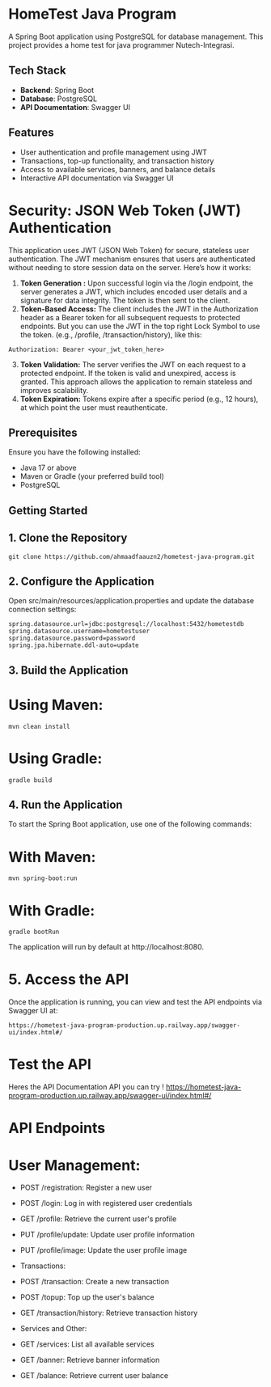 # HomeTest Java Program

A Spring Boot application using PostgreSQL for database management. This project provides a home test for java programmer Nutech-Integrasi.

## Tech Stack

- **Backend**: Spring Boot
- **Database**: PostgreSQL
- **API Documentation**: Swagger UI

## Features

- User authentication and profile management using JWT
- Transactions, top-up functionality, and transaction history
- Access to available services, banners, and balance details
- Interactive API documentation via Swagger UI


# Security: JSON Web Token (JWT) Authentication
This application uses JWT (JSON Web Token) for secure, stateless user authentication. The JWT mechanism ensures that users are authenticated without needing to store session data on the server. Here’s how it works:
1. **Token Generation :** Upon successful login via the /login endpoint, the server generates a JWT, which includes encoded user details and a signature for data integrity. The token is then sent to the client.
2. **Token-Based Access:** The client includes the JWT in the Authorization header as a Bearer token for all subsequent requests to protected endpoints. But you can use the JWT in the top right Lock Symbol to use the token. (e.g., /profile, /transaction/history), like this:

```
Authorization: Bearer <your_jwt_token_here>
 ```
3. **Token Validation:** The server verifies the JWT on each request to a protected endpoint. If the token is valid and unexpired, access is granted. This approach allows the application to remain stateless and improves scalability.
4. **Token Expiration:** Tokens expire after a specific period (e.g., 12 hours), at which point the user must reauthenticate.



## Prerequisites

Ensure you have the following installed:

- Java 17 or above
- Maven or Gradle (your preferred build tool)
- PostgreSQL

## Getting Started

## 1. Clone the Repository

```
git clone https://github.com/ahmaadfaauzn2/hometest-java-program.git
```

## 2. Configure the Application

Open src/main/resources/application.properties and update the database connection settings:

```
spring.datasource.url=jdbc:postgresql://localhost:5432/hometestdb
spring.datasource.username=hometestuser
spring.datasource.password=password
spring.jpa.hibernate.ddl-auto=update
```

## 3. Build the Application

# Using Maven:

```
mvn clean install
```

# Using Gradle:

```
gradle build
```

## 4. Run the Application

To start the Spring Boot application, use one of the following commands:

# With Maven:

```
mvn spring-boot:run
```
# With Gradle:

```
gradle bootRun
```

The application will run by default at http://localhost:8080.

# 5. Access the API
Once the application is running, you can view and test the API endpoints via Swagger UI at:

```
https://hometest-java-program-production.up.railway.app/swagger-ui/index.html#/
```

# Test the API 

Heres the API Documentation API you can try !
https://hometest-java-program-production.up.railway.app/swagger-ui/index.html#/

# API Endpoints
# User Management:

- POST /registration: Register a new user
- POST /login: Log in with registered user credentials
- GET /profile: Retrieve the current user's profile
- PUT /profile/update: Update user profile information
- PUT /profile/image: Update the user profile image
- Transactions:

- POST /transaction: Create a new transaction
- POST /topup: Top up the user's balance
- GET /transaction/history: Retrieve transaction history
- Services and Other:

- GET /services: List all available services
- GET /banner: Retrieve banner information
- GET /balance: Retrieve current user balance



